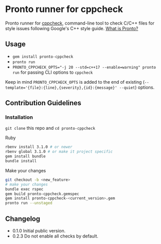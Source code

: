 # Pronto runner for cppcheck

Pronto runner for [cppcheck](https://cppcheck.sourceforge.io/), command-line
tool to check C/C++ files for style issues following Google's C++ style guide.
[What is Pronto?](https://github.com/mmozuras/pronto)

## Usage

* `gem install pronto-cppcheck`
* `pronto run`
* `PRONTO_CPPCHECK_OPTS="-j 20 --std=c++17 --enable=warning" pronto run`
    for passing CLI options to `cppcheck`

Keep in mind `PRONTO_CPPCHECK_OPTS` is added to the end of existing
(`--template='{file}:{line},{severity},{id}:{message}' --quiet`)
options.

## Contribution Guidelines

### Installation

`git clone` this repo and `cd pronto-cppcheck`

Ruby

```sh
rbenv install 3.1.0 # or newer
rbenv global 3.1.0 # or make it project specific
gem install bundle
bundle install
```

Make your changes

```sh
git checkout -b <new_feature>
# make your changes
bundle exec rspec
gem build pronto-cppcheck.gemspec
gem install pronto-cppcheck-<current_version>.gem
pronto run --unstaged
```

## Changelog

* 0.1.0 Initial public version.
* 0.2.3 Do not enable all checks by default.
